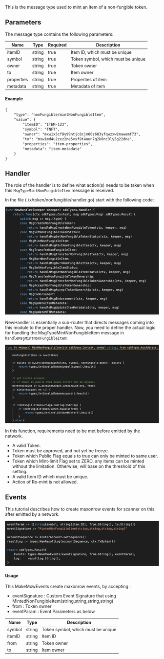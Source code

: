 This is the message type used to mint an item of a non-fungible token.

## Parameters

The message type contains the following parameters:

| Name | Type | Required | Description                 |
| ---- | ---- | -------- | --------------------------- |
| itemID | string | true   | Item ID, which must be unique| |
| symbol | string | true   | Token symbol, which must be unique| |
| owner | string | true   | Token owner| |
| to | string | true   | Item owner| |
| properties | string | true   | Properties of item| |
| metadata | string | true   | Metadata of item| |



#### Example
```
{
    "type": "nonFungible/mintNonFungibleItem",
    "value": {
        "itemID": "ITEM-123",
        "symbol": "TNFT",
        "owner": "mxw1x5cf8y99ntjc8cjm00z603yfqwzxw2mawemf73",
        "to": "mxw1md4u2zxz2ne5vsf9t4uun7q2k0nc3ly5g22dne",
        "properties": "item-properties",
        "metadata": "item-metadata"
    }
}

```

## Handler

The role of the handler is to define what action(s) needs to be taken when this `MsgTypeMintNonFungibleItem` message is received.

In the file (./x/token/nonfungible/handler.go) start with the following code:

![Image-1](../pic/MintNonFungibleItem_01.png)


NewHandler is essentially a sub-router that directs messages coming into this module to the proper handler.
Now, you need to define the actual logic for handling the MsgTypeMintNonFungibleItem message in `handleMsgMintNonFungibleItem`:

![Image-2](../pic/MintNonFungibleItem_02.png)


In this function, requirements need to be met before emitted by the network.

* A valid Token.
* Token must be approved, and not yet be freeze.
* Token which Public Flag equals to true can only be minted to same user.
* Token which Mint-limit Flag set to ZERO, any items can be minted without the limitation. Otherwise, will base on the threshold of this setting.
* A valid Item ID which must be unique.
* Action of Re-mint is not allowed.


## Events
This tutorial describes how to create maxonrow events for scanner on this after emitted by a network.

![Image-3](../pic/MintNonFungibleItem_03.png)


#### Usage
This MakeMxwEvents create maxonrow events, by accepting :

* eventSignature : Custom Event Signature that using MintedNonFungibleItem(string,string,string,string)
* from : Token owner
* eventParam : Event Parameters as below

| Name | Type | Description                 |
| ---- | ---- | --------------------------- |
| symbol | string | Token symbol, which must be unique| |
| itemID | string | Item ID| |
| from | string | Token owner| |
| to | string | Item owner| |
